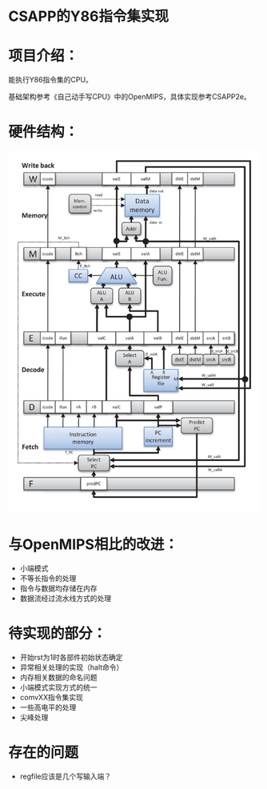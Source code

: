 CSAPP的Y86指令集实现
===

# 项目介绍：

能执行Y86指令集的CPU。

基础架构参考《自己动手写CPU》中的OpenMIPS，具体实现参考CSAPP2e。

# 硬件结构：

![Hardware structure of PIPE](https://github.com/Archstacker/Y86/raw/master/PIPE_structure.png)

# 与OpenMIPS相比的改进：

* 小端模式
* 不等长指令的处理
* 指令与数据均存储在内存
* 数据流经过流水线方式的处理

# 待实现的部分：

* 开始rst为1时各部件初始状态确定
* 异常相关处理的实现（halt命令）
* 内存相关数据的命名问题
* 小端模式实现方式的统一
* comvXX指令集实现
* 一些高电平的处理
* 尖峰处理

# 存在的问题
* regfile应该是几个写输入端？
